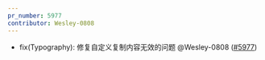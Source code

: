 ```yaml
---
pr_number: 5977
contributor: Wesley-0808
---
```


- fix(Typography): 修复自定义复制内容无效的问题 @Wesley-0808 ([#5977](https://github.com/Tencent/tdesign-vue-next/pull/5977))
